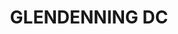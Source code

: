 ---
lastmod: '2025-04-06T06:05:20+00:00'
latitude: -33.742006
layout: suburb
longitude: 150.84746
postcode: '2761'
state: NSW
title: GLENDENNING DC
url: /nsw/glendenning-dc/
---